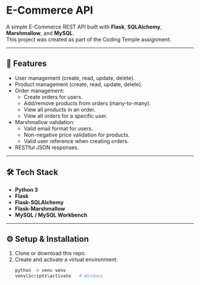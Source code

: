 # E-Commerce API

A simple E-Commerce REST API built with **Flask**, **SQLAlchemy**, **Marshmallow**, and **MySQL**.  
This project was created as part of the Coding Temple assignment.

---

## 🚀 Features
- User management (create, read, update, delete).
- Product management (create, read, update, delete).
- Order management:
  - Create orders for users.
  - Add/remove products from orders (many-to-many).
  - View all products in an order.
  - View all orders for a specific user.
- Marshmallow validation:
  - Valid email format for users.
  - Non-negative price validation for products.
  - Valid user reference when creating orders.
- RESTful JSON responses.

---

## 🛠 Tech Stack
- **Python 3**
- **Flask**
- **Flask-SQLAlchemy**
- **Flask-Marshmallow**
- **MySQL / MySQL Workbench**

---

## ⚙️ Setup & Installation

1. Clone or download this repo.
2. Create and activate a virtual environment:
   ```bash
   python -m venv venv
   venv\Scripts\activate   # Windows
